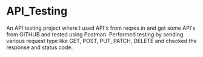 # API_Testing
An API testing project where I used API's from reqres.in and got some API's from GITHUB and tested using Postman. Performed testing by sending various request type like GET, POST, PUT, PATCH, DELETE and checked the response and status code.

